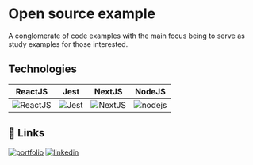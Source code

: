 # Open source example

A conglomerate of code examples with the main focus being to serve as study examples for those interested.


## Technologies

|  ReactJS    |   Jest   |  NextJS    |   NodeJS    |
| :--: | :--: | :--: | :--: |
| ![ReactJS](https://github.com/DiasConsultoria/open-source-examples/assets/139802901/af18f21b-dbcc-46fa-be72-186a77dab934) | ![Jest](https://github.com/DiasConsultoria/open-source-examples/assets/139802901/42556d82-0698-4cf6-85ba-5cf3dda79f8f) | ![NextJS](https://github.com/DiasConsultoria/open-source-examples/assets/139802901/96f255a9-6796-4289-8530-89ffcb2f3309) | ![nodejs](https://github.com/DiasConsultoria/open-source-examples/assets/139802901/ddf617b6-2c87-428b-bdae-b0bbd7b745c5)
 




## 🔗 Links
[![portfolio](https://img.shields.io/badge/my_portfolio_02-000?style=for-the-badge&logo=ko-fi&logoColor=white)](https://www.tiagodiasdev.com/)
[![linkedin](https://img.shields.io/badge/linkedin-0A66C2?style=for-the-badge&logo=linkedin&logoColor=white)](https://www.linkedin.com/in/tiago-dias-23b011198/)


